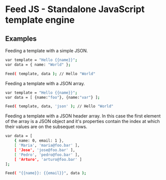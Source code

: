 Feed JS - Standalone JavaScript template engine
=======

Examples
--------------------------------------

Feeding a template with a simple JSON.

```bash
var template = "Hello {{name}}";
var data = { name: "World" };

Feed( template, data );	// Hello "World"
```

Feeding a template with a JSON array.

```bash
var template = "Hello {{name}}";
var data = [ {name:"foo"}, {name:"var"} ];

Feed( template, data, 'json' );	// Hello "World"
```

Feeding a template with a JSON header array. In this case the first element of the array is a JSON object and it's properties contain the index at which their values are on the subsequet rows.

```bash
var data = [
    { name: 0, email: 1 },
    [ 'Maria', 'maria@foo.bar' ],
    [ 'Jose', 'jose@foo.bar' ],
    [ 'Pedro', 'pedro@foo.bar' ],
    [ 'Arturo', 'arturo@foo.bar' ]
];

Feed( "{{name}}: {{email}}", data );
```
